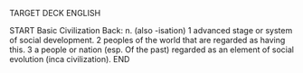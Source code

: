 TARGET DECK
ENGLISH

START
Basic
Civilization
Back: n. (also -isation) 1 advanced stage or system of social development. 2 peoples of the world that are regarded as having this. 3 a people or nation (esp. Of the past) regarded as an element of social evolution (inca civilization).
END
